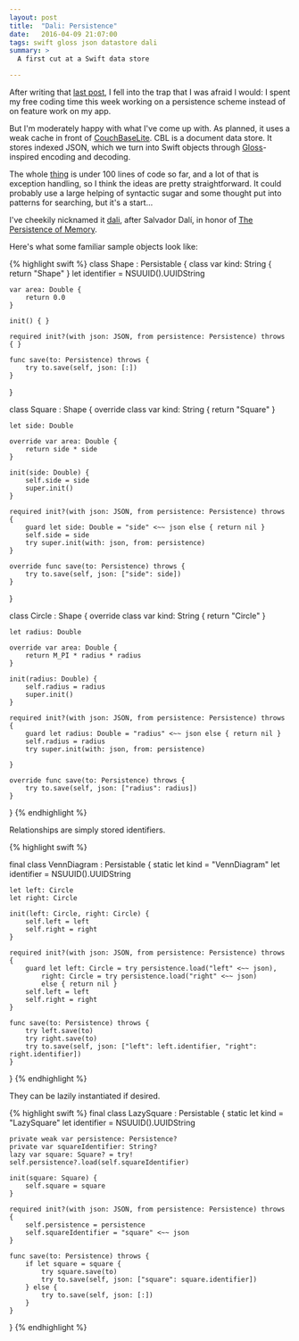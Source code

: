 ```yaml
---
layout: post
title:  "Dali: Persistence"
date:   2016-04-09 21:07:00
tags: swift gloss json datastore dali
summary: >
  A first cut at a Swift data store

---
```


After writing that [last post][last], I fell into the trap that
I was afraid I would: I spent my free coding time this week working on a
persistence scheme instead of on feature work on my app.

But I'm moderately happy with what I've come up with. As planned, it uses a weak
cache in front of [CouchBaseLite][cbl]. CBL is a document data store. It stores
indexed JSON, which we turn into Swift objects through [Gloss][gloss]-inspired
encoding and decoding.

The whole [thing][code] is under 100 lines of code so far, and a lot of that is
exception handling, so I think the ideas are pretty straightforward. It could
probably use a large helping of syntactic sugar and some thought put into
patterns for searching, but it's a start...

I've cheekily nicknamed it [dali][dali], after Salvador Dalí, in honor of
[The Persistence of Memory][art].

Here's what some familiar sample objects look like:

{% highlight swift %}
class Shape : Persistable {
    class var kind: String { return "Shape" }
    let identifier = NSUUID().UUIDString

    var area: Double {
        return 0.0
    }

    init() { }

    required init?(with json: JSON, from persistence: Persistence) throws { }

    func save(to: Persistence) throws {
        try to.save(self, json: [:])
    }
}

class Square : Shape {
    override class var kind: String { return "Square" }

    let side: Double

    override var area: Double {
        return side * side
    }

    init(side: Double) {
        self.side = side
        super.init()
    }

    required init?(with json: JSON, from persistence: Persistence) throws {
        guard let side: Double = "side" <~~ json else { return nil }
        self.side = side
        try super.init(with: json, from: persistence)
    }

    override func save(to: Persistence) throws {
        try to.save(self, json: ["side": side])
    }
}

class Circle : Shape {
    override class var kind: String { return "Circle" }

    let radius: Double

    override var area: Double {
        return M_PI * radius * radius
    }

    init(radius: Double) {
        self.radius = radius
        super.init()
    }

    required init?(with json: JSON, from persistence: Persistence) throws {
        guard let radius: Double = "radius" <~~ json else { return nil }
        self.radius = radius
        try super.init(with: json, from: persistence)

    }

    override func save(to: Persistence) throws {
        try to.save(self, json: ["radius": radius])
    }
}
{% endhighlight %}

Relationships are simply stored identifiers.

{% highlight swift %}

final class VennDiagram : Persistable {
    static let kind = "VennDiagram"
    let identifier = NSUUID().UUIDString

    let left: Circle
    let right: Circle

    init(left: Circle, right: Circle) {
        self.left = left
        self.right = right
    }

    required init?(with json: JSON, from persistence: Persistence) throws {
        guard let left: Circle = try persistence.load("left" <~~ json),
            right: Circle = try persistence.load("right" <~~ json)
            else { return nil }
        self.left = left
        self.right = right
    }

    func save(to: Persistence) throws {
        try left.save(to)
        try right.save(to)
        try to.save(self, json: ["left": left.identifier, "right": right.identifier])
    }

}
{% endhighlight %}

They can be lazily instantiated if desired.

{% highlight swift %}
final class LazySquare : Persistable {
    static let kind = "LazySquare"
    let identifier = NSUUID().UUIDString

    private weak var persistence: Persistence?
    private var squareIdentifier: String?
    lazy var square: Square? = try! self.persistence?.load(self.squareIdentifier)

    init(square: Square) {
        self.square = square
    }

    required init?(with json: JSON, from persistence: Persistence) throws {
        self.persistence = persistence
        self.squareIdentifier = "square" <~~ json
    }

    func save(to: Persistence) throws {
        if let square = square {
            try square.save(to)
            try to.save(self, json: ["square": square.identifier])
        } else {
            try to.save(self, json: [:])
        }
    }
}
{% endhighlight %}

[last]: {{page.previous.url}}
[gloss]: https://github.com/hkellaway/Gloss
[cbl]: http://developer.couchbase.com/documentation/mobile/current/get-started/couchbase-lite-overview/index.html
[code]: https://github.com/WanderingStar/dali/blob/7be2da80c4249853d7f1a5ad50bc38145dcb44a6/Dali/Persistence.swift
[dali]: https://github.com/WanderingStar/dali
[art]: http://www.wikiart.org/en/salvador-dali/the-persistence-of-memory-1931
